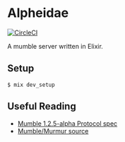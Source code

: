 # Alpheidae
[![CircleCI](https://circleci.com/gh/spawnfest/alpheidae/tree/master.svg?style=svg&circle-token=c655df12f3c97bd47e974e62c2bbb036a4e44778)](https://circleci.com/gh/spawnfest/alpheidae/tree/master)

A mumble server written in Elixir.

## Setup

    $ mix dev_setup

## Useful Reading

* [Mumble 1.2.5-alpha Protocol spec](https://media.readthedocs.org/pdf/mumble-protocol/latest/mumble-protocol.pdf)
* [Mumble/Murmur source](https://github.com/mumble-voip/mumble)